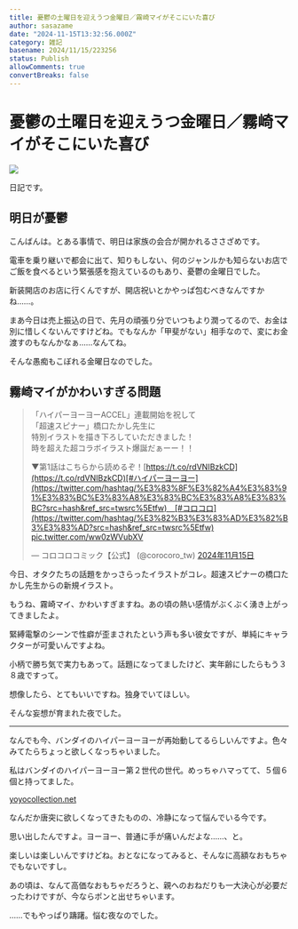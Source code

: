 ```yaml
---
title: 憂鬱の土曜日を迎えうつ金曜日／霧崎マイがそこにいた喜び
author: sasazame
date: "2024-11-15T13:32:56.000Z"
category: 雑記
basename: 2024/11/15/223256
status: Publish
allowComments: true
convertBreaks: false
---
```

# 憂鬱の土曜日を迎えうつ金曜日／霧崎マイがそこにいた喜び

![](https://cdn-ak.f.st-hatena.com/images/fotolife/s/sasazame/20230908/20230908202155.png)

日記です。

<!-- Extended Body -->

## 明日が憂鬱

こんばんは。とある事情で、明日は家族の会合が開かれるささざめです。

電車を乗り継いで都会に出て、知りもしない、何のジャンルかも知らないお店でご飯を食べるという緊張感を抱えているのもあり、憂鬱の金曜日でした。

新装開店のお店に行くんですが、開店祝いとかやっぱ包むべきなんですかね……。

まあ今日は売上振込の日で、先月の頑張り分でいつもより潤ってるので、お金は別に惜しくないんですけどね。でもなんか「甲斐がない」相手なので、変にお金渡すのもなんかなぁ……なんてね。

そんな愚痴もこぼれる金曜日なのでした。

## 霧崎マイがかわいすぎる問題

> 「ハイパーヨーヨーACCEL」連載開始を祝して  
> 「超速スピナー」橋口たかし先生に  
> 特別イラストを描き下ろしていただきました！  
> 時を超えた超コラボイラスト爆誕だぁーー！！  
>   
> ▼第1話はこちらから読めるぞ！[https://t.co/rdVNIBzkCD](https://t.co/rdVNIBzkCD)[#ハイパーヨーヨー](https://twitter.com/hashtag/%E3%83%8F%E3%82%A4%E3%83%91%E3%83%BC%E3%83%A8%E3%83%BC%E3%83%A8%E3%83%BC?src=hash&ref_src=twsrc%5Etfw)　[#コロコロ](https://twitter.com/hashtag/%E3%82%B3%E3%83%AD%E3%82%B3%E3%83%AD?src=hash&ref_src=twsrc%5Etfw) [pic.twitter.com/ww0zWVubXV](https://t.co/ww0zWVubXV)
> 
> — コロコロコミック【公式】 (@corocoro\_tw) [2024年11月15日](https://twitter.com/corocoro_tw/status/1857227021673488725?ref_src=twsrc%5Etfw)

今日、オタクたちの話題をかっさらったイラストがコレ。超速スピナーの橋口たかし先生からの新規イラスト。

もうね、霧崎マイ、かわいすぎますね。あの頃の熱い感情がぶくぶく湧き上がってきましたよ。

緊縛電撃のシーンで性癖が歪まされたという声も多い彼女ですが、単純にキャラクターが可愛いんですよね。

小柄で勝ち気で実力もあって。話題になってましたけど、実年齢にしたらもう３８歳ですって。

想像したら、とてもいいですね。独身でいてほしい。

そんな妄想が育まれた夜でした。

* * *

なんでも今、バンダイのハイパーヨーヨーが再始動してるらしいんですよ。色々みてたらちょっと欲しくなっちゃいました。

私はバンダイのハイパーヨーヨー第２世代の世代。めっちゃハマってて、５個６個と持ってました。

[yoyocollection.net](https://yoyocollection.net/hyperyoyo/)

なんだか唐突に欲しくなってきたものの、冷静になって悩んでいる今です。

思い出したんですよ。ヨーヨー、普通に手が痛いんだよな……、と。

楽しいは楽しいんですけどね。おとなになってみると、そんなに高額なおもちゃでもないですし。

あの頃は、なんて高価なおもちゃだろうと、親へのおねだりも一大決心が必要だったわけですが、今ならポンと出せちゃいます。

……でもやっぱり躊躇。悩む夜なのでした。